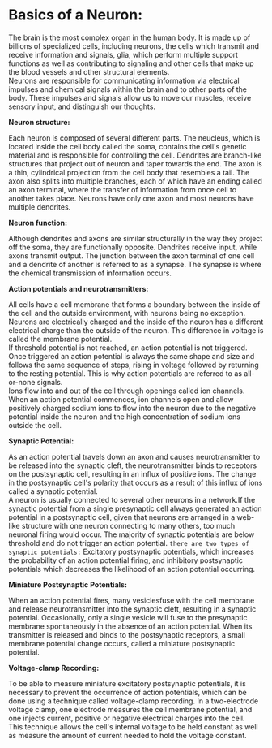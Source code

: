 # Basics of a Neuron:

The brain is the most complex organ in the human body. It is made up of billions of specialized cells, including neurons, the cells which transmit and receive information and signals, glia, which perform multiple support functions as well as contributing to signaling and other cells that make up the blood vessels and other structural elements.   
Neurons are responsible for communicating information via electrical impulses and chemical signals within the brain and to other parts of the body. These impulses and signals allow us to move our muscles, receive sensory input, and distinguish our thoughts.

**Neuron structure:**

Each neuron is composed of several different parts. The neucleus, which is located inside the cell body called the soma, contains the cell's genetic material and is responsible for controlling the cell. Dendrites are branch-like structures that project out of neuron and taper towards the end. The axon is a thin, cylindrical projection from the cell body that resembles a tail. The axon also splits into multiple branches, each of which have an ending called an axon terminal, where the transfer of information from once cell to another takes place. Neurons have only one axon and most neurons have multiple dendrites.

**Neuron function:**

Although dendrites and axons are similar structurally in the way they project off the soma, they are functionally opposite. Dendrites receive input, while axons transmit output. The junction between the axon terminal of one cell and a dendrite of another is referred to as a synapse. The synapse is where the chemical transmission of information occurs.

**Action potentials and neurotransmitters:**

All cells have a cell membrane that forms a boundary between the inside of the cell and the outside environment, with neurons being no exception. Neurons are electrically charged and the inside of the neuron has a different electrical charge than the outside of the neuron. This difference in voltage is called the membrane potential.  
If threshold potential is not reached, an action potential is not triggered. Once triggered an action potential is always the same shape and size and follows the same sequence of steps, rising in voltage followed by returning to the resting potential. This is why action potentials are referred to as all-or-none signals.   
Ions flow into and out of the cell through openings called ion channels. When an action potential commences, ion channels open and allow positively charged sodium ions to flow into the neuron due to the negative potential inside the neuron and the high concentration of sodium ions outside the cell.

**Synaptic Potential:**

As an action potential travels down an axon and causes neurotransmitter to be released into the synaptic cleft, the neurotransmitter binds to receptors on the postsynaptic cell, resulting in an influx of positive ions. The change in the postsynaptic cell's polarity that occurs as a result of this influx of ions called a synaptic potential.   
A neuron is usually connected to several other neurons in a network.If the synaptic potential from a single presynaptic cell always generated an action potential in a postsynaptic cell, given that neurons are arranged in a web-like structure with one neuron connecting to many others, too much neuronal firing would occur. The majority of synaptic potentials are below threshold and do not trigger an action potential.
`there are two types of synaptic potentials:` Excitatory postsynaptic potentials, which increases the probability of an action potential firing, and inhibitory postsynaptic potentials which decreases the likelihood of an action potential occurring.    

**Miniature Postsynaptic Potentials:**

When an action potential fires, many vesiclesfuse with the cell membrane and release neurotransmitter into the synaptic cleft, resulting in a synaptic potential. Occasionally, only a single vesicle will fuse to the presynaptic membrane spontaneously in the absence of an action potential. When its transmitter is released and binds to the postsynaptic receptors, a small membrane potential change occurs, called a miniature postsynaptic potential.

**Voltage-clamp Recording:**

To be able to measure miniature excitatory postsynaptic potentials, it is necessary to prevent the occurrence of action potentials, which can be done using a technique called voltage-clamp recording. In a two-electrode voltage clamp, one electrode measures the cell membrane potential, and one injects current, positive or negative electrical charges into the cell.   
This technique allows the cell's internal voltage to be held constant as well as measure the amount of current needed to hold the voltage constant. 
